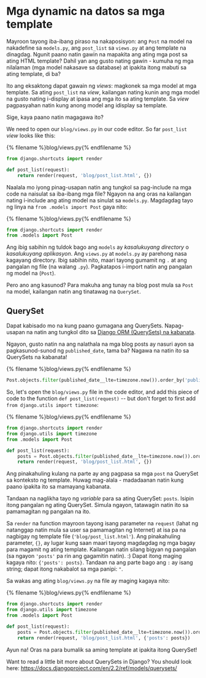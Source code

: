 # Mga dynamic na datos sa mga template

Mayroon tayong iba-ibang piraso na nakaposisyon: ang `Post` na model na nakadefine sa `models.py`, ang `post_list` sa `views.py` at ang template na dinagdag. Ngunit paano natin gawin na mapakita ang ating mga post sa ating HTML template? Dahil yan ang gusto nating gawin - kumuha ng mga nilalaman (mga model nakasave sa database) at ipakita itong mabuti sa ating template, di ba?

Ito ang eksaktong dapat gawain ng *views*: magkonek sa mga model at mga template. Sa ating `post_list` na *view*, kailangan nating kunin ang mga model na gusto nating i-display at ipasa ang mga ito sa ating template. Sa *view* pagpasyahan natin kung anong model ang idisplay sa template.

Sige, kaya paano natin magagawa ito?

We need to open our `blog/views.py` in our code editor. So far `post_list` *view* looks like this:

{% filename %}blog/views.py{% endfilename %}

```python
from django.shortcuts import render

def post_list(request):
    return render(request, 'blog/post_list.html', {})
```

Naalala mo iyong pinag-usapan natin ang tungkol sa pag-include na mga code na naisulat sa iba-ibang mga file? Ngayon na ang oras na kailangan nating i-include ang ating model na sinulat sa `models.py`. Magdagdag tayo ng linya na `from .models import Post` gaya nito:

{% filename %}blog/views.py{% endfilename %}

```python
from django.shortcuts import render
from .models import Post
```

Ang ibig sabihin ng tuldok bago ang `models` ay *kasalukuyang directory* o *kasalukuyang aplikasyon*. Ang `views.py` at `models.py` ay parehong nasa kagayang directory. Ibig sabihin nito, maari tayong gumamit ng `.` at ang pangalan ng file (na walang `.py`). Pagkatapos i-import natin ang pangalan ng model na (`Post`).

Pero ano ang kasunod? Para makuha ang tunay na blog post mula sa `Post` na model, kailangan natin ang tinatawag na `QuerySet`.

## QuerySet

Dapat kabisado mo na kung paano gumagana ang QuerySets. Napag-usapan na natin ang tungkol dito sa [Django ORM (QuerySets) na kabanata](../django_orm/README.md).

Ngayon, gusto natin na ang nalathala na mga blog posts ay nasuri ayon sa pagkasunod-sunod ng `published_date`, tama ba? Nagawa na natin ito sa QuerySets na kabanata!

{% filename %}blog/views.py{% endfilename %}

```python
Post.objects.filter(published_date__lte=timezone.now()).order_by('published_date')
```

So, let's open the `blog/views.py` file in the code editor, and add this piece of code to the function `def post_list(request)` -- but don't forget to first add `from django.utils import timezone`:

{% filename %}blog/views.py{% endfilename %}

```python
from django.shortcuts import render
from django.utils import timezone
from .models import Post

def post_list(request):
    posts = Post.objects.filter(published_date__lte=timezone.now()).order_by('published_date')
    return render(request, 'blog/post_list.html', {})
```

Ang pinakahuling kulang na parte ay ang pagpasa sa mga `post` na QuerySet sa konteksto ng template. Huwag mag-alala - madadaanan natin kung paano ipakita ito sa mamayang kabanata.

Tandaan na naglikha tayo ng *variable* para sa ating QuerySet: `posts`. Isipin itong pangalan ng ating QuerySet. Simula ngayon, tatawagin natin ito sa pamamagitan ng pangalan na ito.

Sa `render` na function mayroon tayong isang parameter na `request` (lahat ng natanggap natin mula sa user sa pamamagitan ng Internet) at isa pa na nagbigay ng template file (`'blog/post_list.html'`). Ang pinakahuling parameter, `{}`, ay lugar kung saan maari tayong magdagdag ng mga bagay para magamit ng ating template. Kailangan natin silang bigyan ng pangalan (sa ngayon `'posts'` pa rin ang gagamitin natin). :) Dapat itong maging kagaya nito: `{'posts': posts}`. Tandaan na ang parte bago ang `:` ay isang string; dapat itong nakabalot sa mga panipi: `"`.

Sa wakas ang ating `blog/views.py` na file ay maging kagaya nito:

{% filename %}blog/views.py{% endfilename %}

```python
from django.shortcuts import render
from django.utils import timezone
from .models import Post

def post_list(request):
    posts = Post.objects.filter(published_date__lte=timezone.now()).order_by('published_date')
    return render(request, 'blog/post_list.html', {'posts': posts})
```

Ayun na! Oras na para bumalik sa aming template at ipakita itong QuerySet!

Want to read a little bit more about QuerySets in Django? You should look here: https://docs.djangoproject.com/en/2.2/ref/models/querysets/